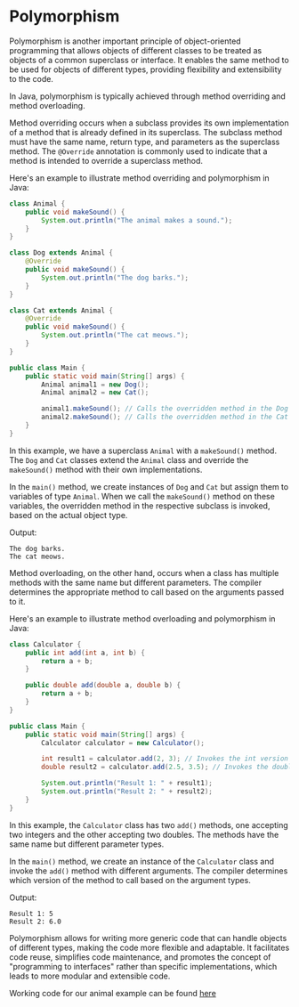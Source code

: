 # Polymorphism

Polymorphism is another important principle of object-oriented programming that allows objects of different classes to be treated as objects of a common superclass or interface. It enables the same method to be used for objects of different types, providing flexibility and extensibility to the code.

In Java, polymorphism is typically achieved through method overriding and method overloading.

Method overriding occurs when a subclass provides its own implementation of a method that is already defined in its superclass. The subclass method must have the same name, return type, and parameters as the superclass method. The `@Override` annotation is commonly used to indicate that a method is intended to override a superclass method.

Here's an example to illustrate method overriding and polymorphism in Java:

```java
class Animal {
    public void makeSound() {
        System.out.println("The animal makes a sound.");
    }
}

class Dog extends Animal {
    @Override
    public void makeSound() {
        System.out.println("The dog barks.");
    }
}

class Cat extends Animal {
    @Override
    public void makeSound() {
        System.out.println("The cat meows.");
    }
}

public class Main {
    public static void main(String[] args) {
        Animal animal1 = new Dog();
        Animal animal2 = new Cat();

        animal1.makeSound(); // Calls the overridden method in the Dog class
        animal2.makeSound(); // Calls the overridden method in the Cat class
    }
}
```

In this example, we have a superclass `Animal` with a `makeSound()` method. The `Dog` and `Cat` classes extend the `Animal` class and override the `makeSound()` method with their own implementations.

In the `main()` method, we create instances of `Dog` and `Cat` but assign them to variables of type `Animal`. When we call the `makeSound()` method on these variables, the overridden method in the respective subclass is invoked, based on the actual object type.

Output:
```
The dog barks.
The cat meows.
```

Method overloading, on the other hand, occurs when a class has multiple methods with the same name but different parameters. The compiler determines the appropriate method to call based on the arguments passed to it.

Here's an example to illustrate method overloading and polymorphism in Java:

```java
class Calculator {
    public int add(int a, int b) {
        return a + b;
    }

    public double add(double a, double b) {
        return a + b;
    }
}

public class Main {
    public static void main(String[] args) {
        Calculator calculator = new Calculator();

        int result1 = calculator.add(2, 3); // Invokes the int version of the method
        double result2 = calculator.add(2.5, 3.5); // Invokes the double version of the method

        System.out.println("Result 1: " + result1);
        System.out.println("Result 2: " + result2);
    }
}
```

In this example, the `Calculator` class has two `add()` methods, one accepting two integers and the other accepting two doubles. The methods have the same name but different parameter types.

In the `main()` method, we create an instance of the `Calculator` class and invoke the `add()` method with different arguments. The compiler determines which version of the method to call based on the argument types.

Output:
```
Result 1: 5
Result 2: 6.0
```

Polymorphism allows for writing more generic code that can handle objects of different types, making the code more flexible and adaptable. It facilitates code reuse, simplifies code maintenance, and promotes the concept of "programming to interfaces" rather than specific implementations, which leads to more modular and extensible code.

Working code for our animal example can be found [here](Main.java)